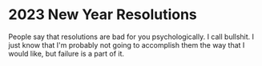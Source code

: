 # 2023 New Year Resolutions

People say that resolutions are bad for you psychologically. I call bullshit. I just know that I'm probably not going to accomplish them the way that I would like, but failure is a part of it.
